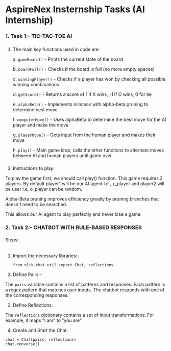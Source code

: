 # AspireNex Insternship Tasks (AI Internship)

### 1. Task 1:- TIC-TAC-TOE AI
   ##### 
   1. The main key functions used in code are:

      a. ```gameBoard()``` - Prints the current state of the board

      b. ```boardFull()``` - Checks if the board is full (no more empty spaces)

      c. ```winningPlayer()``` - Checks if a player has won by checking all possible winning combinations

      d. ```getScore()``` - Returns a score of 1 if X wins, -1 if O wins, 0 for tie

      e. ```alphaBeta()``` - Implements minimax with alpha-beta pruning to determine best move

      f. ```computerMove()``` - Uses alphaBeta to determine the best move for the AI player and make the move

      g. ```playerMove()``` - Gets input from the human player and makes their move

      h. ```play()``` - Main game loop, calls the other functions to alternate moves between AI and human players until game over

### 
 2. Instructions to play:
 
  To play the game first, we should call play() function. This game requires 2 players. By default player1 will be our AI agent i.e , x_player and player2 will be user i.e, o_player can be random.
  
  Alpha-Beta pruning improves efficiency greatly by pruning branches that doesn't need to be searched.
  
  This allows our AI agent to play perfectly and never lose a game.

### 2. Task 2:- CHATBOT WITH RULE-BASED RESPONSES
   ####
   Steps:-
   ######
   1. Import the necessary libraries:-
         ```
         from nltk.chat.util import Chat, reflections
         ```
   2. Define Pairs:-

   The `pairs` variable contains a list of patterns and responses. Each pattern is a regex pattern that matches user inputs. The chatbot responds with one of the             corresponding responses.`

   3. Define Reflections:

   The `reflections` dictionary contains a set of input transformations. For example, it maps "I am" to "you are".

   4. Create and Start the Chat:
```
chat = Chat(pairs, reflections)
chat.converse()
```


